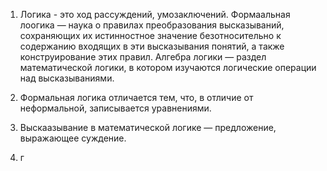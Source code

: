 1) Логика - это ход рассуждений, умозаключений. Формаальная лоогика — наука о правилах преобразования высказываний, сохраняющих их истинностное значение безотносительно к содержанию входящих в эти высказывания понятий, а также конструирование этих правил. Алгебра логики — раздел математической логики, в котором изучаются логические операции над высказываниями.

2) Формальная логика отличается тем, что, в отличие от неформальной, записывается уравнениями.

3) Выскаазывание в математической логике — предложение, выражающее суждение.

4) г
